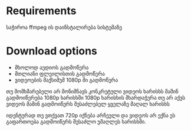 # Requirements
საჭიროა ffmpeg ის დაინსტალირება სისტემაზე

# Download options

* მხოლოდ აუდიოს გადმოწერა
* მთლიანი ფლეილისთის გადმოწერა
* ვიდეოების მაქსიმუმ 1080p ში გადმოწერა


თუ მომხმარებელი არ მონიშნავს კონკრეტული ვიდეოს ხარისხს მაშინ გადმოიწერება 1080p ხარისხში
1080p ხარისხის მხარდაჭერა თუ არ აქვს ვიდეოს მაშინ გადმოიწერს შესაძლებელ ყველაზე მაღალ ხარისხს

იდენტურად თუ ვთქვათ 720p იქნება არჩეული და ვიდეოს არ ექნა ეს გაფართოება გადმოიწერს შესაძლო უმაღლეს ხარისხში.

